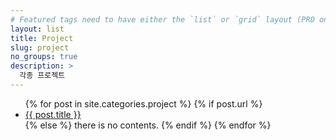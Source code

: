 ```yaml
---
# Featured tags need to have either the `list` or `grid` layout (PRO only).
layout: list
title: Project
slug: project
no_groups: true
description: >
  각종 프로젝트
---
```


<ul>
    {% for post in site.categories.project %}
        {% if post.url %}
            <li><a href="{{ post.url }}">{{ post.title }}</a></li>
        {% else %}
            there is no contents.
        {% endif %}
    {% endfor %}
</ul>